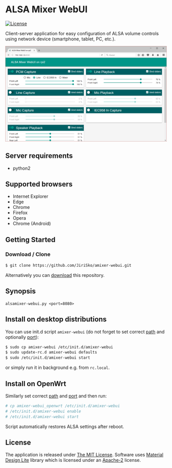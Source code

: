 # ALSA Mixer WebUI

[![License](https://img.shields.io/badge/license-MIT-blue.svg?style=flat)](LICENSE)

Client-server application for easy configuration of ALSA volume controls using network device (smartphone, tablet, PC, etc.).

[![Screenshot](screenshot.png)](screenshot.png)


## Server requirements

- python2


## Supported browsers

- Internet Explorer
- Edge
- Chrome
- Firefox
- Opera
- Chrome (Android)

## Getting Started

### Download / Clone

```bash
$ git clone https://github.com/JiriSko/amixer-webui.git
```

Alternatively you can [download](https://github.com/JiriSko/amixer-webui/archive/master.zip) this repository.

## Synopsis

```
alsamixer-webui.py <port=8080>
```

## Install on desktop distributions

You can use init.d script `amixer-webui` (do not forget to set correct [path](https://github.com/JiriSko/amixer-webui/blob/master/amixer-webui#L19) and optionally [port](https://github.com/JiriSko/amixer-webui/blob/master/amixer-webui#L20)):

```bash
$ sudo cp amixer-webui /etc/init.d/amixer-webui
$ sudo update-rc.d amixer-webui defaults
$ sudo /etc/init.d/amixer-webui start
```

or simply run it in background e.g. from `rc.local`.

## Install on OpenWrt

Similarly set correct [path](https://github.com/JiriSko/amixer-webui/blob/master/amixer-webui_openwrt#L14) and [port](https://github.com/JiriSko/amixer-webui/blob/master/amixer-webui_openwrt#L15) and then run:

```bash
# cp amixer-webui_openwrt /etc/init.d/amixer-webui
# /etc/init.d/amixer-webui enable
# /etc/init.d/amixer-webui start
```

Script automatically restores ALSA settings after reboot.


## License

The application is released under [The MIT License](LICENSE). Software uses [Material Design Lite](https://github.com/google/material-design-lite) library which is licensed under an [Apache-2](https://github.com/google/material-design-lite/blob/master/LICENSE) license.